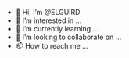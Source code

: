 - 👋 Hi, I’m @ELGUIRD
- 👀 I’m interested in ...
- 🌱 I’m currently learning ...
- 💞️ I’m looking to collaborate on ...
- 📫 How to reach me ...

<!---
ELGUIRD/ELGUIRD is a ✨ special ✨ repository because its `README.md` (this file) appears on your GitHub profile.
You can click the Preview link to take a look at your changes.
--->
